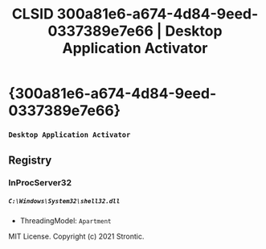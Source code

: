 ﻿---
title: "CLSID 300a81e6-a674-4d84-9eed-0337389e7e66 | Desktop Application Activator"
excerpt: What is COM-Object CLSID 300a81e6-a674-4d84-9eed-0337389e7e66?
---

# {300a81e6-a674-4d84-9eed-0337389e7e66}

### `Desktop Application Activator`

## Registry


### InProcServer32

##### `C:\Windows\System32\shell32.dll`
* ThreadingModel: `Apartment`

MIT License. Copyright (c) 2021 Strontic.


